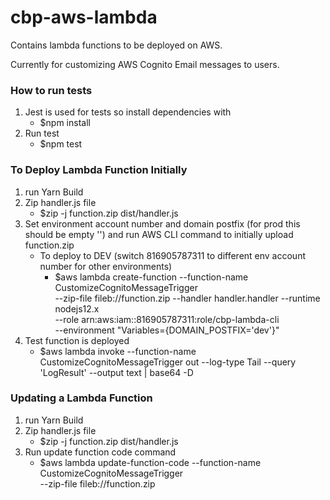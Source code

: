 # cbp-aws-lambda
Contains lambda functions to be deployed on AWS.

Currently for customizing AWS Cognito Email messages to users.


### How to run tests
1. Jest is used for tests so install dependencies with 
    - $npm install
2. Run test
    - $npm test

### To Deploy Lambda Function Initially
1. run Yarn Build
2. Zip handler.js file
    - $zip -j function.zip dist/handler.js 
3. Set environment account number and domain postfix (for prod this should be empty '') and run AWS CLI command to initially upload function.zip
    - To deploy to DEV (switch 816905787311 to different env account number for other environments)
        - $aws lambda create-function --function-name CustomizeCognitoMessageTrigger  \
            --zip-file fileb://function.zip --handler handler.handler --runtime nodejs12.x \
            --role arn:aws:iam::816905787311:role/cbp-lambda-cli \
            --environment "Variables={DOMAIN_POSTFIX='dev'}"
4. Test function is deployed
    - $aws lambda invoke --function-name CustomizeCognitoMessageTrigger out --log-type Tail --query 'LogResult' --output text |  base64 -D


### Updating a Lambda Function
1. run Yarn Build
1. Zip handler.js file
    - $zip -j function.zip dist/handler.js 
2. Run update function code command
    - $aws lambda update-function-code --function-name CustomizeCognitoMessageTrigger  \
        --zip-file fileb://function.zip
